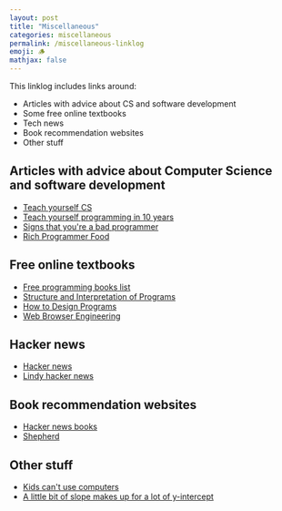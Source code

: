 ```yaml
---
layout: post
title: "Miscellaneous"
categories: miscellaneous
permalink: /miscellaneous-linklog
emoji: 🪵
mathjax: false
---
```


This linklog includes links around:
- Articles with advice about CS and software development
- Some free online textbooks
- Tech news
- Book recommendation websites
- Other stuff

## Articles with advice about Computer Science and software development

- [Teach yourself CS](https://teachyourselfcs.com/)
- [Teach yourself programming in 10 years](http://norvig.com/21-days.html)
- [Signs that you're a bad programmer](http://www.yacoset.com/Home/signs-that-you-re-a-bad-programmer)
- [Rich Programmer Food](http://steve-yegge.blogspot.com/2007/06/rich-programmer-food.html)

## Free online textbooks

- [Free programming books list](https://ebookfoundation.github.io/free-programming-books/books/free-programming-books-subjects.html)
- [Structure and Interpretation of Programs](https://mitp-content-server.mit.edu/books/content/sectbyfn/books_pres_0/6515/sicp.zip/full-text/book/book-Z-H-4.html)
- [How to Design Programs](https://htdp.org/2022-8-7/Book/index.html)
- [Web Browser Engineering](https://browser.engineering/)

## Hacker news

- [Hacker news](https://news.ycombinator.com/)
- [Lindy hacker news](https://hn.lindylearn.io/)

## Book recommendation websites

- [Hacker news books](https://hackernewsbooks.com/)
- [Shepherd](https://shepherd.com/)

## Other stuff

- [Kids can't use computers](http://www.coding2learn.org/blog/2013/07/29/kids-cant-use-computers/)
- [A little bit of slope makes up for a lot of y-intercept](https://gist.github.com/gtallen1187/e83ed02eac6cc8d7e185)